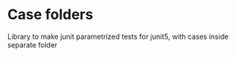 # Case folders
Library to make junit parametrized tests for junit5, with cases inside separate folder
